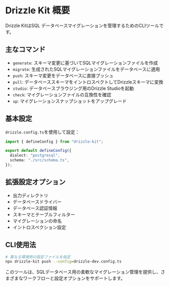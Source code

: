 # Drizzle Kit 概要

Drizzle KitはSQL データベースマイグレーションを管理するためのCLIツールです。

## 主なコマンド

- `generate`: スキーマ変更に基づいてSQLマイグレーションファイルを作成
- `migrate`: 生成されたSQLマイグレーションファイルをデータベースに適用
- `push`: スキーマ変更をデータベースに直接プッシュ
- `pull`: データベーススキーマをイントロスペクトしてDrizzleスキーマに変換
- `studio`: データベースブラウジング用のDrizzle Studioを起動
- `check`: マイグレーションファイルの互換性を確認
- `up`: マイグレーションスナップショットをアップグレード

## 基本設定

`drizzle.config.ts`を使用して設定：

```typescript
import { defineConfig } from "drizzle-kit";

export default defineConfig({
  dialect: "postgresql",
  schema: "./src/schema.ts",
});
```

## 拡張設定オプション

- 出力ディレクトリ
- データベースドライバー
- データベース認証情報
- スキーマとテーブルフィルター
- マイグレーションの命名
- イントロスペクション設定

## CLI使用法

```bash
# 異なる環境用の設定ファイルを指定
npx drizzle-kit push --config=drizzle-dev.config.ts
```

このツールは、SQLデータベース用の柔軟なマイグレーション管理を提供し、さまざまなワークフローと設定オプションをサポートします。
